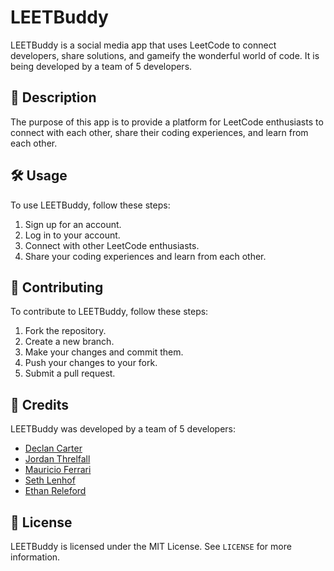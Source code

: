 # LEETBuddy
LEETBuddy is a social media app that uses LeetCode to connect developers, share solutions, and gameify the wonderful world of code. It is being developed by a team of 5 developers.

## 📝 Description
The purpose of this app is to provide a platform for LeetCode enthusiasts to connect with each other, share their coding experiences, and learn from each other.


## 🛠️ Usage
To use LEETBuddy, follow these steps:
1. Sign up for an account.
2. Log in to your account.
3. Connect with other LeetCode enthusiasts.
4. Share your coding experiences and learn from each other.

## 👥 Contributing
To contribute to LEETBuddy, follow these steps:
1. Fork the repository.
2. Create a new branch.
3. Make your changes and commit them.
4. Push your changes to your fork.
5. Submit a pull request.

## 🙌 Credits
LEETBuddy was developed by a team of 5 developers:
- [Declan Carter](https://github.com/thedeclancarter)
- [Jordan Threlfall](https://github.com/jordanthrelfall)
- [Mauricio Ferrari](https://github.com/meecethereese)
- [Seth Lenhof](https://github.com/sethlenhof)
- [Ethan Releford](https://github.com/ethanreleford)

## 📜 License
LEETBuddy is licensed under the MIT License. See `LICENSE` for more information.
